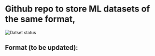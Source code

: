 # Github repo to store ML datasets of the same format, 
![Datset status](https://github.com/IlmarsKuht/datasets/workflows/Check%20Dataset%20Format/badge.svg) 

## Format (to be updated):